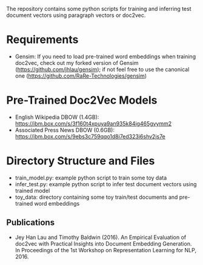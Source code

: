 The repository contains some python scripts for training and inferring test document vectors using paragraph vectors or doc2vec.

Requirements
============
* Gensim: If you need to load pre-trained word embeddings when training doc2vec, check out my forked version of Gensim (https://github.com/jhlau/gensim); if not feel free to use the canonical one (https://github.com/RaRe-Technologies/gensim)

Pre-Trained Doc2Vec Models
==========================
* English Wikipedia DBOW (1.4GB): https://ibm.box.com/s/3f160t4xpuya9an935k84ig465gvymm2
* Associated Press News DBOW (0.6GB): https://ibm.box.com/s/9ebs3c759qqo1d8i7ed323i6shv2js7e

Directory Structure and Files
=============================
* train_model.py: example python script to train some toy data
* infer_test.py: example python script to infer test document vectors using trained model
* toy_data: directory containing some toy train/test documents and pre-trained word embeddings

Publications
------------
* Jey Han Lau and Timothy Baldwin (2016). An Empirical Evaluation of doc2vec with Practical Insights into Document Embedding Generation. In Proceedings of the 1st Workshop on Representation Learning for NLP, 2016.
